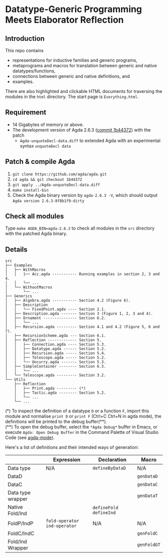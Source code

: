 # Datatype-Generic Programming Meets Elaborator Reflection

## Introduction

This repo contains
* representations for inductive families and generic programs,
* metaprograms and macros for translation between generic and native datatypes/functions,
* connections between generic and native definitions, and
* examples.

There are also highlighted and clickable HTML documents for traversing the modules in the `html` directory. The start page is `Everything.html`.

## Requirement

* 14 Gigabytes of memory or above.
* The development version of Agda 2.6.3 ([commit 1b44372](https://github.com/agda/agda/commit/1b44372081e5b21b1a368d0e63cc09a53c48d20b))
  with the patch
  * `Agda-unquoteDecl-data.diff` to extended Agda with an experimental syntax `unquoteDecl data`

## Patch & compile Agda
1. `git clone https://github.com/agda/agda.git`
2. `cd agda && git checkout 1b44372`
3. `git apply ../Agda-unquoteDecl-data.diff`
4. `make install-bin`
5. Check the Agda binary version by `agda-2.6.3 -V`, which should output `Agda version 2.6.3-8f8b1f9-dirty`

## Check all modules
Type `make AGDA_BIN=agda-2.6.3` to check all modules in the `src` directory with the patched Agda binary.

## Details

	src
	├── Examples
	│   ├── WithMacros
    │   │   ├── Acc.agda ----------- Running examples in section 2, 3 and 4.
	│   │   └── ...
	│   └── WithoutMacros
	│       └── ...
	├── Generics
	│   ├── Algebra.agda ----------- Section 4.2 (Figure 6).
	│   ├── Description
	│   │   └── FixedPoint.agda ---- Section 2.1.
	│   ├── Description.agda ------- Section 3 (Figure 1, 2, 3 and 4).
	│   ├── Ornament --------------- Section 6.2.
	│   │   └── ...
	│   ├── Recursion.agda --------- Section 4.1 and 4.2 (Figure 5, 6 and 7).
	│   ├── RecursionScheme.agda --- Section 6.1.
	│   ├── Reflection ------------- Section 5.
	│   │   ├── Connection.agda ---- Section 5.3.
	│   │   ├── Datatype.agda ------ Section 5.2.
	│   │   ├── Recursion.agda ----- Section 5.4.
	│   │   ├── Telescope.agda ----- Section 5.2.
	│   │   └── Uncurry.agda ------- Section 5.3.
	│   ├── SimpleContainer -------- Section 6.3.
	│   │   └── ...
	│   └── Telescope.agda --------- Section 3.2.
	└── Utils
	    ├── Reflection
	    │   ├── Print.agda --------- (*)
	    │   ├── Tactic.agda -------- Section 5.2.
	    │   └── ...
	    └── ...

(\*) To inspect the definition of a datatype `D` or a function `F`, import this module and normalise `print D` or `print F` (Ctrl+C Ctrl+N in agda mode), the definitions will be printed to the debug buffer(\*\*).  
(\*\*) To open the debug buffer, select the `*Agda Debug*` buffer in Emacs, or execute `Agda: Open Debug Buffer` in the Command Palette of Visual Studio Code (see [agda-mode](https://marketplace.visualstudio.com/items?itemName=banacorn.agda-mode)).

Here's a list of definitions and their intended ways of generation: 

|                  |   Expression                    | Declaration            |  Macro      |
|------------------|---------------------------------|------------------------|-------------|
| Data type        | N/A                             | `defineByDataD`        | N/A         |
| DataD            |                                 |                        | `genDataD`  |
| DataC            |                                 |                        | `genDataC`  |
| Data type wrapper|                                 |                        | `genDataT`  |
| Native Fold/Ind  |                                 |`defineFold` `defineInd`|             |
| FoldP/IndP       | `fold-operator` `ind-operator`  | N/A                    |  N/A        |
| FoldC/IndC       |                                 |                        | `genFoldC`  |
| Fold/Ind Wrapper |                                 |                        | `genFoldGT` |
